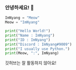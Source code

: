 ### 안녕하세요! 👋

```py
ImNyang = "Meow"
Meow = "ImNyang"

print("Hello World!")
print("Name : ImNyang")
print("ID : ImNyang")
print("Discord : ImNyang#9009")
print("I usually use Python.")
print(Meow, ":", ImNyang)
```

깃허브는 잘 활동하지 않아요!

